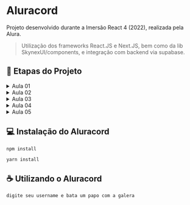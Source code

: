 # Aluracord

Projeto desenvolvido durante a Imersão React 4 (2022), realizada pela Alura.

> Utilização dos frameworks React.JS e Next.JS, bem como da lib SkynexUI/components, e integração com backend via supabase.

## 📝 Etapas do Projeto

<details>
  <summary>Aula 01</summary>

####Atividades:

-  [x] Criação e estilização da página Home
-  [x] Deploy através da Vercel
   </details>

<details>
  <summary>Aula 02</summary>

####Atividades:

-  [x] Uso de hooks (useState) para trabalhar com os dados de input
-  [x] Validação do input
-  [x] Requisição de avatar e demais dados do usuário na api do github
-  [x] Roteamento para a página Chat
   </details>

<details>
  <summary>Aula 03</summary>

####Atividades:

-  [x] Aplicação do template da página de Chat
-  [x] Uso de hooks para guardar dados das mensagens
-  [x] Passagem de dados do usuário da página Home para a Chat via query do useRouter
-  [x] Adição do botão para deletar cada mensagem
-  [x] Adição do botão para enviar a mensagem
   </details>

<details>
  <summary>Aula 04</summary>

####Atividades:

-  [x] Integração com backend via supabase
-  [x] Adição de imagem para loading, antes do carregamento do chat
-  [x] Efeito de mouseOver sobre Avatar e username, para mostrar info do user e link pro github
-  [x] Delete de mensagem habilitado apenas para o usuário logado
   </details>

<details>
  <summary>Aula 05</summary>

####Atividades:

-  [x] Efeito de mouseOver sobre botão enviar
-  [x] Adição de Stickers
-  [x] Atualização do chat em tempo real
   </details>

## 💻 Instalação do Aluracord

```
npm install
```

```
yarn install
```

## ☕ Utilizando o Aluracord

```
digite seu username e bata um papo com a galera
```
